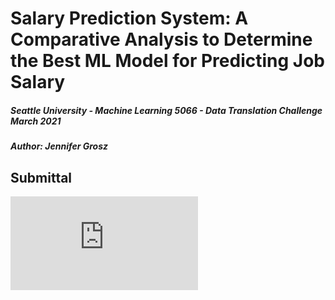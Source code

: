 # Salary Prediction System: A Comparative Analysis to Determine the Best ML Model for Predicting Job Salary
##### Seattle University - Machine Learning 5066 - Data Translation Challenge March 2021
##### Author: Jennifer Grosz

## Submittal
![Salary_prediction_system_WriteUp_JG.pdf](https://github.com/JenniferGrosz/SalaryPrediction/blob/a8c0886a5c6f32bffa868ec0aa345f82d2f73840/Salary_prediction_system_WriteUp_JG.pdf)
